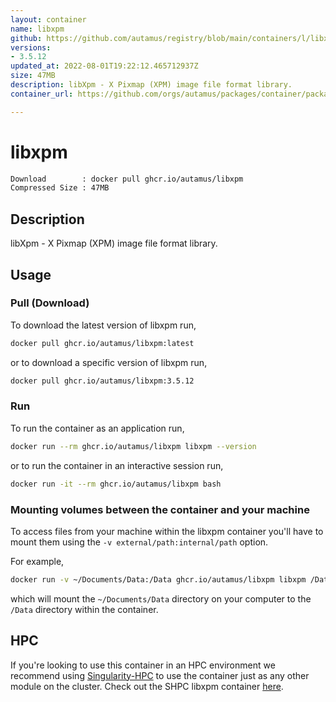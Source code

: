 ```yaml
---
layout: container
name: libxpm
github: https://github.com/autamus/registry/blob/main/containers/l/libxpm/spack.yaml
versions:
- 3.5.12
updated_at: 2022-08-01T19:22:12.465712937Z
size: 47MB
description: libXpm - X Pixmap (XPM) image file format library.
container_url: https://github.com/orgs/autamus/packages/container/package/libxpm

---
```

# libxpm
```bash 
Download        : docker pull ghcr.io/autamus/libxpm
Compressed Size : 47MB
```

## Description
libXpm - X Pixmap (XPM) image file format library.

## Usage
### Pull (Download)
To download the latest version of libxpm run,

```bash
docker pull ghcr.io/autamus/libxpm:latest
```

or to download a specific version of libxpm run,

```bash
docker pull ghcr.io/autamus/libxpm:3.5.12
```
### Run
To run the container as an application run,
```bash
docker run --rm ghcr.io/autamus/libxpm libxpm --version
```

or to run the container in an interactive session run,
```bash
docker run -it --rm ghcr.io/autamus/libxpm bash
```

### Mounting volumes between the container and your machine
To access files from your machine within the libxpm container you'll have to mount them using the `-v external/path:internal/path` option.

For example,
```bash
docker run -v ~/Documents/Data:/Data ghcr.io/autamus/libxpm libxpm /Data/myData.csv
```
which will mount the `~/Documents/Data` directory on your computer to the `/Data` directory within the container.

## HPC
If you're looking to use this container in an HPC environment we recommend using [Singularity-HPC](https://singularity-hpc.readthedocs.io) to use the container just as any other module on the cluster. Check out the SHPC libxpm container [here](https://singularityhub.github.io/singularity-hpc/r/ghcr.io-autamus-libxpm/).